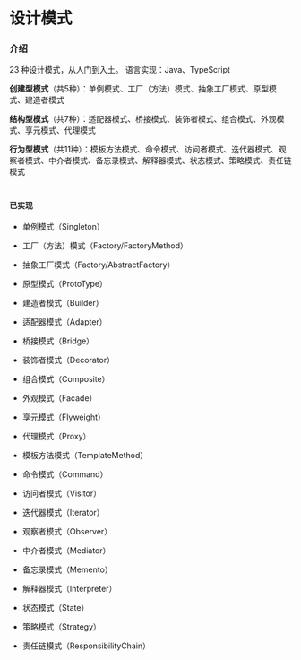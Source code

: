 # 设计模式

### 介绍

23 种设计模式，从人门到入土。
语言实现：Java、TypeScript

**创建型模式**（共5种）：单例模式、工厂（方法）模式、抽象工厂模式、原型模式、建造者模式

**结构型模式**（共7种）：适配器模式、桥接模式、装饰者模式、组合模式、外观模式、享元模式、代理模式

**行为型模式**（共11种）：模板方法模式、命令模式、访问者模式、迭代器模式、观察者模式、中介者模式、备忘录模式、解释器模式、状态模式、策略模式、责任链模式

#

#### 已实现

- 单例模式（Singleton）
- 工厂（方法）模式（Factory/FactoryMethod）
- 抽象工厂模式（Factory/AbstractFactory）
- 原型模式（ProtoType）
- 建造者模式（Builder）

- 适配器模式（Adapter）
- 桥接模式（Bridge）
- 装饰者模式（Decorator）
- 组合模式（Composite）
- 外观模式（Facade）
- 享元模式（Flyweight）
- 代理模式（Proxy）

- 模板方法模式（TemplateMethod）
- 命令模式（Command）
- 访问者模式（Visitor）
- 迭代器模式（Iterator）
- 观察者模式（Observer）
- 中介者模式（Mediator）
- 备忘录模式（Memento）
- 解释器模式（Interpreter）
- 状态模式（State）
- 策略模式（Strategy）
- 责任链模式（ResponsibilityChain）
